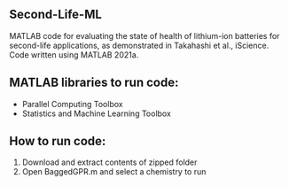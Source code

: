## Second-Life-ML

MATLAB code for evaluating the state of health of lithium-ion batteries for second-life applications, as demonstrated in Takahashi et al., iScience. Code written using MATLAB 2021a.

## MATLAB libraries to run code:
* Parallel Computing Toolbox
* Statistics and Machine Learning Toolbox

## How to run code:

1. Download and extract contents of zipped folder
2. Open BaggedGPR.m and select a chemistry to run
